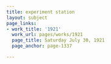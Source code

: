 ```yaml
---
title: experiment station
layout: subject
page_links:
- work_title: '1921'
  work_url: pages/works/1921
  page_title: Saturday July 30, 1921
  page_anchor: page-1337

---
```

